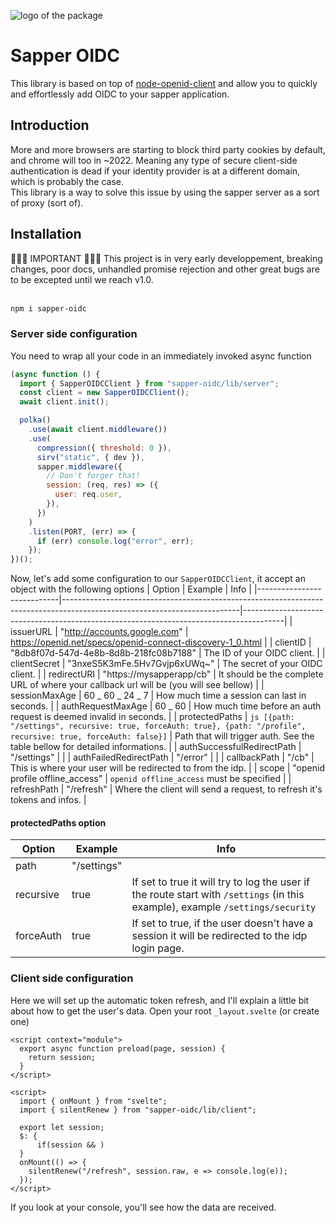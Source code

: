 ![logo of the package](https://i.imgur.com/Pv05YSp.png)
# Sapper OIDC
This library is based on top of [node-openid-client](https://github.com/panva/node-openid-client) and allow you to quickly and effortlessly add OIDC to your sapper application. <br>
## Introduction
More and more browsers are starting to block third party cookies by default, and chrome will too in ~2022. Meaning any type of secure client-side authentication is dead if your identity provider is at a different domain, which is probably the case. <br>
This library is a way to solve this issue by using the sapper server as a sort of proxy (sort of). <br>
## Installation
🚧🚧🚧 IMPORTANT 🚧🚧🚧
This project is in very early developpement, breaking changes, poor docs, unhandled promise rejection and other great bugs are to be excepted until we reach v1.0.<br> <br>
```bash
npm i sapper-oidc
```
### Server side configuration

You need to wrap all your code in an immediately invoked async function

```js
(async function () {
  import { SapperOIDCClient } from "sapper-oidc/lib/server";
  const client = new SapperOIDCClient();
  await client.init();

  polka()
    .use(await client.middleware())
    .use(
      compression({ threshold: 0 }),
      sirv("static", { dev }),
      sapper.middleware({
        // Don't forger that!
        session: (req, res) => ({
          user: req.user,
        }),
      })
    )
    .listen(PORT, (err) => {
      if (err) console.log("error", err);
    });
})();
```

Now, let's add some configuration to our `SapperOIDCClient`, it accept an object with the following options
| Option | Example | Info |
|----------------------------|--------------------------------------------------------------------------------------------------------------------------|----------------------------------------------------------------------------------------|
| issuerURL | "http://accounts.google.com" | https://openid.net/specs/openid-connect-discovery-1_0.html |
| clientID | "8db8f07d-547d-4e8b-8d8b-218fc08b7188" | The ID of your OIDC client. |
| clientSecret | "3nxeS5K3mFe.5Hv7Gvjp6xUWq~" | The secret of your OIDC client. |
| redirectURI | "https://mysapperapp/cb" | It should be the complete URL of where your callback url will be (you will see bellow) |
| sessionMaxAge | 60 _ 60 _ 24 _ 7 | How much time a session can last in seconds. |
| authRequestMaxAge | 60 _ 60 | How much time before an auth request is deemed invalid in seconds. |
| protectedPaths | `js [{path: "/settings", recursive: true, forceAuth: true}, {path: "/profile", recursive: true, forceAuth: false}]` | Path that will trigger auth. See the table bellow for detailed informations. |
| authSuccessfulRedirectPath | "/settings" | |
| authFailedRedirectPath | "/error" | |
| callbackPath | "/cb" | This is where your user will be redirected to from the idp. |
| scope | "openid profile offline_access" | `openid offline_access` must be specified |
| refreshPath | "/refresh" | Where the client will send a request, to refresh it's tokens and infos. |

#### protectedPaths option

| Option    | Example     | Info                                                                                                                           |
| --------- | ----------- | ------------------------------------------------------------------------------------------------------------------------------ |
| path      | "/settings" |                                                                                                                                |
| recursive | true        | If set to true it will try to log the user if the route start with `/settings` (in this example), example `/settings/security` |
| forceAuth | true        | If set to true, if the user doesn't have a session it will be redirected to the idp login page.                                |

### Client side configuration

Here we will set up the automatic token refresh, and I'll explain a little bit about how to get the user's data.
Open your root `_layout.svelte` (or create one)

```svelte
<script context="module">
  export async function preload(page, session) {
    return session;
  }
</script>

<script>
  import { onMount } from "svelte";
  import { silentRenew } from "sapper-oidc/lib/client";

  export let session;
  $: {
      if(session && )
  }
  onMount(() => {
    silentRenew("/refresh", session.raw, e => console.log(e));
  });
</script>
```

If you look at your console, you'll see how the data are received.
